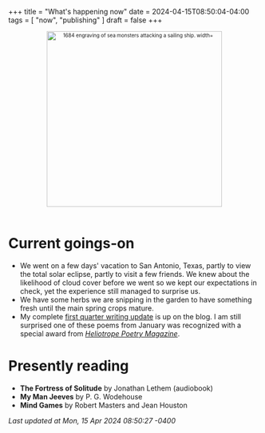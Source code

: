 +++
title = "What's happening now"
date = 2024-04-15T08:50:04-04:00
tags = [
    "now",
    "publishing"
]
draft = false
+++
<div align="center" style="font-size:x-small"><img src="https://milkfish08.s3.amazonaws.com/photo/blog/abovethefold/1684-untitled-engraving-of-sea-monsters-attacking-a-sailing-vessel-49fa31.jpg" alt="1684 engraving of sea monsters attacking a sailing ship. width="512" height="351" title="Sea monsters attacking a sailing ship" /></div><br clear="all" />


# Current goings-on

* We went on a few days' vacation to San Antonio, Texas, partly to view the total solar eclipse, partly to visit a few friends.
We knew about the likelihood of cloud cover before we went so we kept our expectations in check, yet the experience still managed to surprise us.
* We have some herbs we are snipping in the garden to have something fresh until the main spring crops mature.
* My complete [first quarter writing update](post/1q2024) is up on the blog.
I am still surprised one of these poems from January was recognized with a special award from _[Heliotrope Poetry Magazine](https://heliosparrow.com/wp-content/uploads/2024/04/The-2024-Haiku-Frontier-Awards-FINAL-Apr-4.pdf)_.


# Presently reading

* __The Fortress of Solitude__ by Jonathan Lethem (audiobook)
* __My Man Jeeves__ by P. G. Wodehouse
* __Mind Games__ by Robert Masters and Jean Houston

*Last updated at Mon, 15 Apr 2024 08:50:27 -0400*